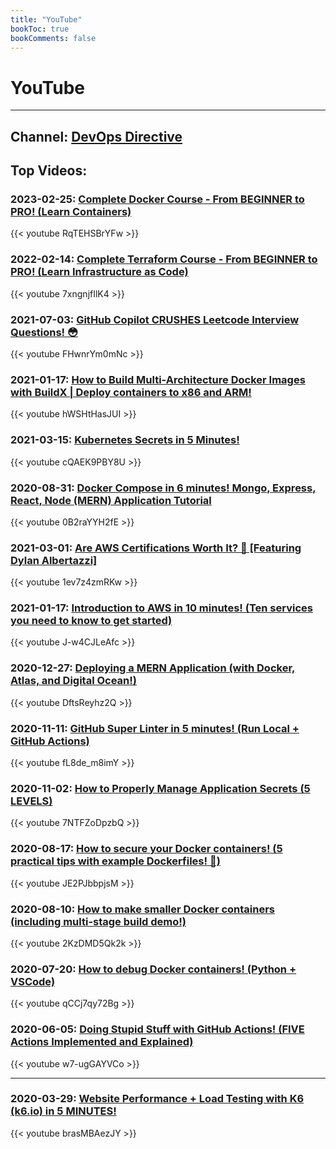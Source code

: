 ```yaml
---
title: "YouTube"
bookToc: true
bookComments: false
---
```


# YouTube

---

## Channel: [DevOps Directive](https://www.youtube.com/channel/UC4MdpjzjPuop_qWNAvR23JA)

## Top Videos:

### **2023-02-25:** [Complete Docker Course - From BEGINNER to PRO! (Learn Containers)](https://www.youtube.com/watch?v=RqTEHSBrYFw)

{{< youtube RqTEHSBrYFw >}}

### **2022-02-14:** [Complete Terraform Course - From BEGINNER to PRO! (Learn Infrastructure as Code)](https://www.youtube.com/watch?v=7xngnjfIlK4)

{{< youtube 7xngnjfIlK4 >}}

### **2021-07-03:** [GitHub Copilot CRUSHES Leetcode Interview Questions! 😳](https://www.youtube.com/watch?v=FHwnrYm0mNc)

{{< youtube FHwnrYm0mNc >}}

### **2021-01-17:** [How to Build Multi-Architecture Docker Images with BuildX | Deploy containers to x86 and ARM!](https://www.youtube.com/watch?v=hWSHtHasJUI)

{{< youtube hWSHtHasJUI >}}

### **2021-03-15:** [Kubernetes Secrets in 5 Minutes!](https://www.youtube.com/watch?v=cQAEK9PBY8U)

{{< youtube cQAEK9PBY8U >}}

### **2020-08-31:** [Docker Compose in 6 minutes! Mongo, Express, React, Node (MERN) Application Tutorial](https://www.youtube.com/watch?v=0B2raYYH2fE)

{{< youtube 0B2raYYH2fE >}}

### **2021-03-01:** [Are AWS Certifications Worth It? 🤔 [Featuring Dylan Albertazzi]](https://www.youtube.com/watch?v=1ev7z4zmRKw)

{{< youtube 1ev7z4zmRKw >}}

### **2021-01-17:** [Introduction to AWS in 10 minutes! (Ten services you need to know to get started)](https://www.youtube.com/watch?v=J-w4CJLeAfc)

{{< youtube J-w4CJLeAfc >}}

### **2020-12-27:** [Deploying a MERN Application (with Docker, Atlas, and Digital Ocean!)](https://www.youtube.com/watch?v=DftsReyhz2Q)

{{< youtube DftsReyhz2Q >}}

### **2020-11-11:** [GitHub Super Linter in 5 minutes! (Run Local + GitHub Actions)](https://www.youtube.com/watch?v=fL8de_m8imY)

{{< youtube fL8de_m8imY >}}

### **2020-11-02:** [How to Properly Manage Application Secrets (5 LEVELS)](https://www.youtube.com/watch?v=7NTFZoDpzbQ)

{{< youtube 7NTFZoDpzbQ >}}

### **2020-08-17:** [How to secure your Docker containers! (5 practical tips with example Dockerfiles! 🐳)](https://www.youtube.com/watch?v=JE2PJbbpjsM)

{{< youtube JE2PJbbpjsM >}}

### **2020-08-10:** [How to make smaller Docker containers (including multi-stage build demo!)](https://www.youtube.com/watch?v=2KzDMD5Qk2k)

{{< youtube 2KzDMD5Qk2k >}}

### **2020-07-20:** [How to debug Docker containers! (Python + VSCode)](https://www.youtube.com/watch?v=qCCj7qy72Bg)

{{< youtube qCCj7qy72Bg >}}

### **2020-06-05:** [Doing Stupid Stuff with GitHub Actions! (FIVE Actions Implemented and Explained)](https://www.youtube.com/watch?v=w7-ugGAYVCo)

{{< youtube w7-ugGAYVCo >}}

---

### **2020-03-29:** [Website Performance + Load Testing with K6 (k6.io) in 5 MINUTES!](https://www.youtube.com/watch?v=MF2gMZ5aDBQ)

{{< youtube brasMBAezJY >}}
